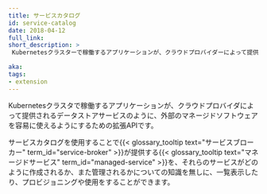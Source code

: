 ```yaml
---
title: サービスカタログ
id: service-catalog
date: 2018-04-12
full_link: 
short_description: >
 Kubernetesクラスターで稼働するアプリケーションが、クラウドプロバイダーによって提供されるデータストアサービスのように、外部のマネージドソフトウェアを容易に使えるようにするための拡張APIです。

aka: 
tags:
- extension
---
```

 Kubernetesクラスタで稼働するアプリケーションが、クラウドプロバイダによって提供されるデータストアサービスのように、外部のマネージドソフトウェアを容易に使えるようにするための拡張APIです。

<!--more--> 
サービスカタログを使用することで{{< glossary_tooltip text="サービスブローカー" term_id="service-broker" >}}が提供する{{< glossary_tooltip text="マネージドサービス" term_id="managed-service" >}}を、それらのサービスがどのように作成されるか、また管理されるかについての知識を無しに、一覧表示したり、プロビジョニングや使用をすることができます。
